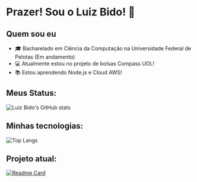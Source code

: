 # Prazer! Sou o Luiz Bido! 👋

## Quem sou eu
- 🎓 Bacharelado em Ciência da Computação na Universidade Federal de Pelotas (Em andamento)
- 💻 Atualmente estou no projeto de bolsas Compass UOL!
- 📚 Estou aprendendo Node.js e Cloud AWS!

## Meus Status:

![Luiz Bido's GitHub stats](https://github-readme-stats.vercel.app/api?username=LuizBidoo&show_icons=true&theme=transparent)

## Minhas tecnologias:

![Top Langs](https://github-readme-stats.vercel.app/api/top-langs/?username=LuizBidoo&layout=compact)

## Projeto atual:

[![Readme Card](https://github-readme-stats.vercel.app/api/pin/?username=LuizBidoo&repo=projeto-semaninha)](https://github.com/LuizBidoo/projeto-semaninha)
